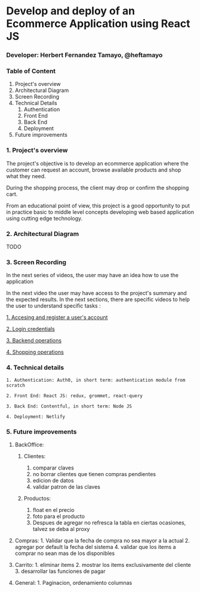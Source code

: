 # Develop and deploy of an Ecommerce Application using React JS
### Developer: Herbert Fernandez Tamayo, @heftamayo

### Table of Content
1. Project's overview
2. Architectural Diagram
3. Screen Recording
4. Technical Details
    1. Authentication
    2. Front End
    3. Back End
    4. Deployment
5. Future improvements

### 1. Project's overview
The project's objective is to develop an ecommerce application where the customer can request an account, browse available products and shop what they need.

During the shopping process, the client may drop or confirm the shopping cart.

From an educational point of view, this project is a good opportunity to put in practice basic to middle level concepts developing web based application using cutting edge technology.

### 2. Architectural Diagram
TODO

### 3. Screen Recording
In the next series of videos, the user may have an idea how to use the application

In the next video the user may have access to the project's summary and the expected results. In the next sections, there are specific videos to help the user to understand specific tasks :

[1. Accesing and register a user's account](https://youtu.be/DFAr6zs6nro)

[2. Login credentials](https://youtu.be/DFAr6zs6nro)

[3. Backend operations](https://youtu.be/DFAr6zs6nro)

[4. Shopping operations](https://youtu.be/DFAr6zs6nro)


### 4. Technical details
    1. Authentication: Auth0, in short term: authentication module from scratch

    2. Front End: React JS: redux, grommet, react-query

    3. Back End: Contentful, in short term: Node JS

    4. Deployment: Netlify


### 5. Future improvements
    
1. BackOffice: 
    1. Clientes:
        1. comparar claves
        2. no borrar clientes que tienen compras pendientes
        3. edicion de datos
        4. validar patron de las claves

    2. Productos:
        1. float en el precio
        2. foto para el producto
        3. Despues de agregar no refresca la tabla en ciertas ocasiones, talvez se deba al proxy

2. Compras:
        1. Validar que la fecha de compra no sea mayor a la actual
        2.  agregar por default la fecha del sistema
        4. validar que los items a comprar no sean mas de los disponibles

3. Carrito:
        1. eliminar items
        2. mostrar los items exclusivamente del cliente
        3. desarrollar las funciones de pagar

4. General:
        1. Paginacion, ordenamiento columnas
    
